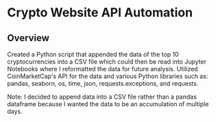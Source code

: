 # Crypto Website API Automation 

## Overview
Created a Python script that appended the data of the top 10 cryptocurrencies into a CSV file which could then be read into Jupyter Notebooks where I reformatted the data for future analysis. Utilized CoinMarketCap's API for the data and various Python libraries such as: pandas, seaborn, os, time, json, requests.exceptions, and requests.

Note: I decided to append data into a CSV file rather than a pandas dataframe because I wanted the data to be an accumulation of multiple days. 
